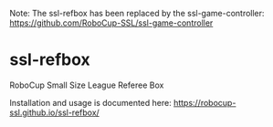 Note: The ssl-refbox has been replaced by the ssl-game-controller: https://github.com/RoboCup-SSL/ssl-game-controller

# ssl-refbox
RoboCup Small Size League Referee Box

Installation and usage is documented here: https://robocup-ssl.github.io/ssl-refbox/
